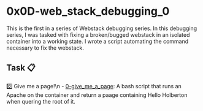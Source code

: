 # 0x0D-web_stack_debugging_0

This is the first in a series of Webstack debugging series. In this debugging series, I was tasked with fixing a broken/bugged webstack in an isolated container into a working state. I wrote a script automating the command necessary to fix the webstack.

## Task :clipboard:

:zero: Give me a page!\n
       - [0-give_me_a_page](): A bash script that runs an Apache on the container and return a paage containing Hello Holberton when quering the root of it.
